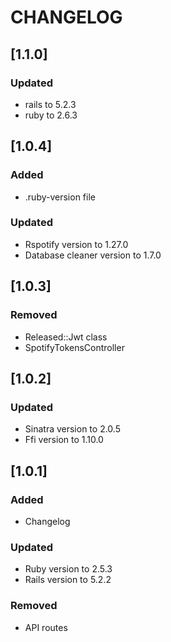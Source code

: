# CHANGELOG

## [1.1.0]

### Updated

- rails to 5.2.3
- ruby to 2.6.3

## [1.0.4]

### Added

- .ruby-version file

### Updated

- Rspotify version to 1.27.0
- Database cleaner version to 1.7.0

## [1.0.3]

### Removed

- Released::Jwt class
- SpotifyTokensController

## [1.0.2]

### Updated

- Sinatra version to 2.0.5
- Ffi version to 1.10.0

## [1.0.1]

### Added

- Changelog

### Updated

- Ruby version to 2.5.3
- Rails version to 5.2.2

### Removed

- API routes
